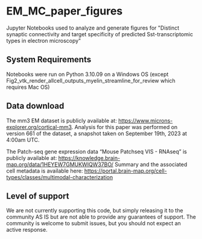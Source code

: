 # EM_MC_paper_figures
Jupyter Notebooks used to analyze and generate figures for "Distinct synaptic connectivity and target specificity of predicted Sst-transcriptomic types in electron microscopy"

## System Requirements
Notebooks were run on Python 3.10.09 on a Windows OS (except Fig2_vtk_render_allcell_outputs_myelin_streamline_for_review which requires Mac OS)

## Data download
The mm3 EM dataset is publicly available at: https://www.microns-explorer.org/cortical-mm3. Analysis for this paper was performed on version 661 of the dataset, a snapshot taken on September 19th, 2023 at 4:00am UTC.

The Patch-seq gene expression data “Mouse Patchseq VIS - RNAseq” is publicly available at: https://knowledge.brain-map.org/data/1HEYEW7GMUKWIQW37BO/
Summary and the associated cell metadata is available here: https://portal.brain-map.org/cell-types/classes/multimodal-characterization

## Level of support
We are not currently supporting this code, but simply releasing it to the community AS IS but are not able to provide any guarantees of support. The community is welcome to submit issues, but you should not expect an active response.
